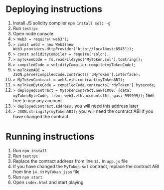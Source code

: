 # Deploying instructions
1. Install JS solidity compiler `npm install solc -g`
2. Run `testrpc`
3. Open node console
4. `> Web3 = require('web3');`
5. `> const web3 = new Web3(new Web3.providers.HttpProvider("http://localhost:8545"));`
6. `> const solidityCompiler = require('solc');`
7. `> myTokenCode = fs.readFileSync('MyToken.sol').toString();`
8. `> compiledCode = solidityCompiler.compile(myTokenCode);`
9. `> myTokenABI = JSON.parse(compiledCode.contracts[':MyToken'].interface);`
10. `> MyTokenContract = web3.eth.contract(myTokenABI);`
11. `> myTokenByteCode = compiledCode.contracts[':MyToken'].bytecode;`
12. `> deployedContract = MyTokenContract.new(1000, {data: myTokenByteCode, from: web3.eth.accounts[0], gas: 999999});` feel free to use any account
13. `> deployedContract.address;` you will need this address later 
14. `> JSON.stringify(myTokenABI);` you will need the contract ABI if you have changed the contract 

# Running instructions
1. Run `npm install`
2. Run `testrpc`
3. Replace the contract address from line `13.` in `app.js` file
4. If you have changed the `MyToken.sol` contract, replace the contract ABI from line `14.` in `MyToken.json` file 
5. Run `npm start`
6. Open `index.html` and start playing

